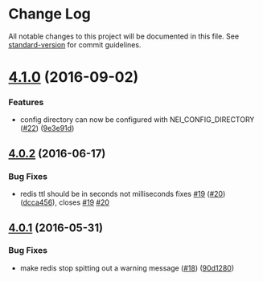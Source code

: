 # Change Log

All notable changes to this project will be documented in this file. See [standard-version](https://github.com/conventional-changelog/standard-version) for commit guidelines.

<a name="4.1.0"></a>
# [4.1.0](https://github.com/npm/npm-explicit-installs/compare/v4.0.2...v4.1.0) (2016-09-02)


### Features

* config directory can now be configured with NEI_CONFIG_DIRECTORY ([#22](https://github.com/npm/npm-explicit-installs/issues/22)) ([9e3e91d](https://github.com/npm/npm-explicit-installs/commit/9e3e91d))



<a name="4.0.2"></a>
## [4.0.2](https://github.com/npm/npm-explicit-installs/compare/v4.0.1...v4.0.2) (2016-06-17)


### Bug Fixes

* redis ttl should be in seconds not milliseconds fixes [#19](https://github.com/npm/npm-explicit-installs/issues/19) ([#20](https://github.com/npm/npm-explicit-installs/issues/20)) ([dcca456](https://github.com/npm/npm-explicit-installs/commit/dcca456)), closes [#19](https://github.com/npm/npm-explicit-installs/issues/19) [#20](https://github.com/npm/npm-explicit-installs/issues/20)



<a name="4.0.1"></a>
## [4.0.1](https://github.com/npm/npm-explicit-installs/compare/v4.0.0...v4.0.1) (2016-05-31)


### Bug Fixes

* make redis stop spitting out a warning message ([#18](https://github.com/npm/npm-explicit-installs/issues/18)) ([90d1280](https://github.com/npm/npm-explicit-installs/commit/90d1280))
